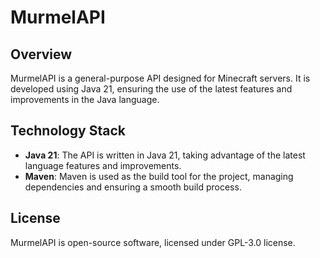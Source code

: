 # MurmelAPI

## Overview
MurmelAPI is a general-purpose API designed for Minecraft servers. It is developed using Java 21, ensuring the use of the latest features and improvements in the Java language.

## Technology Stack
- **Java 21**: The API is written in Java 21, taking advantage of the latest language features and improvements.
- **Maven**: Maven is used as the build tool for the project, managing dependencies and ensuring a smooth build process.

## License
MurmelAPI is open-source software, licensed under GPL-3.0 license.